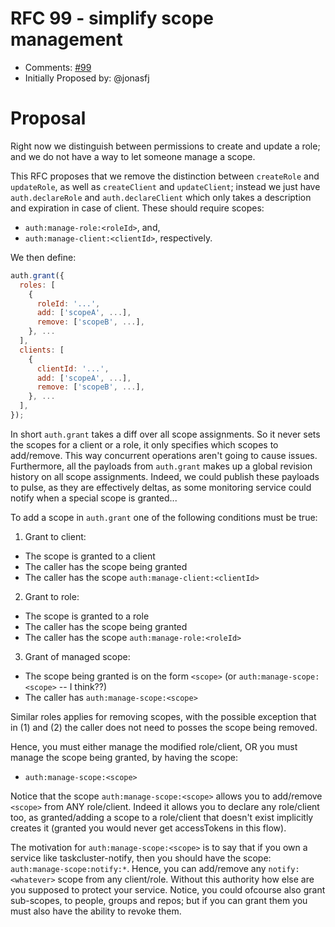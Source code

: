# RFC 99 - simplify scope management
* Comments: [#99](https://api.github.com/repos/taskcluster/taskcluster-rfcs/issues/99)
* Initially Proposed by: @jonasfj

# Proposal
Right now we distinguish between permissions to create and update a role; and we do not have a way to let someone manage a scope.

This RFC proposes that we remove the distinction between `createRole` and `updateRole`, as well as `createClient` and `updateClient`; instead we just have `auth.declareRole` and `auth.declareClient` which only takes a description and expiration in case of client. These should require scopes:
 * `auth:manage-role:<roleId>`, and,
 * `auth:manage-client:<clientId>`, respectively.

We then define:
```js
auth.grant({
  roles: [
    {
      roleId: '...',
      add: ['scopeA', ...],
      remove: ['scopeB', ...],
    }, ...
  ],
  clients: [
    {
      clientId: '...',
      add: ['scopeA', ...],
      remove: ['scopeB', ...],
    }, ...
  ], 
});
```
In short `auth.grant` takes a diff over all scope assignments. So it never sets the scopes for a client or a role, it only specifies which scopes to add/remove. This way concurrent operations aren't going to cause issues. Furthermore, all the payloads from `auth.grant` makes up a global revision history on all scope assignments. Indeed, we could publish these payloads to pulse, as they are effectively deltas, as some monitoring service could notify when a special scope is granted...

To add a scope in `auth.grant` one of the following conditions must be true:
 1) Grant to client:
  * The scope is granted to a client
  * The caller has the scope being granted
  * The caller has the scope `auth:manage-client:<clientId>`
 2) Grant to role:
  * The scope is granted to a role
  * The caller has the scope being granted
  * The caller has the scope `auth:manage-role:<roleId>`
 3) Grant of managed scope:
  * The scope being granted is on the form `<scope>` (or `auth:manage-scope:<scope>` -- I think??)
  * The caller has `auth:manage-scope:<scope>`


Similar roles applies for removing scopes, with the possible exception that in (1) and (2) the caller does not need to posses the scope being removed.

Hence, you must either manage the modified role/client, OR you must manage the scope being granted, by having the scope:
 * `auth:manage-scope:<scope>`

Notice that the scope `auth:manage-scope:<scope>` allows you to add/remove `<scope>` from ANY role/client. Indeed it allows you to declare any role/client too, as granted/adding a scope to a role/client that doesn't exist implicitly creates it (granted you would never get accessTokens in this flow).

The motivation for `auth:manage-scope:<scope>` is to say that if you own a service like taskcluster-notify, then you should have the scope: `auth:manage-scope:notify:*`. Hence, you can add/remove any `notify:<whatever>` scope from any client/role. Without this authority how else are you supposed to protect your service. Notice, you could ofcourse also grant sub-scopes, to people, groups and repos; but if you can grant them you must also have the ability to revoke them.